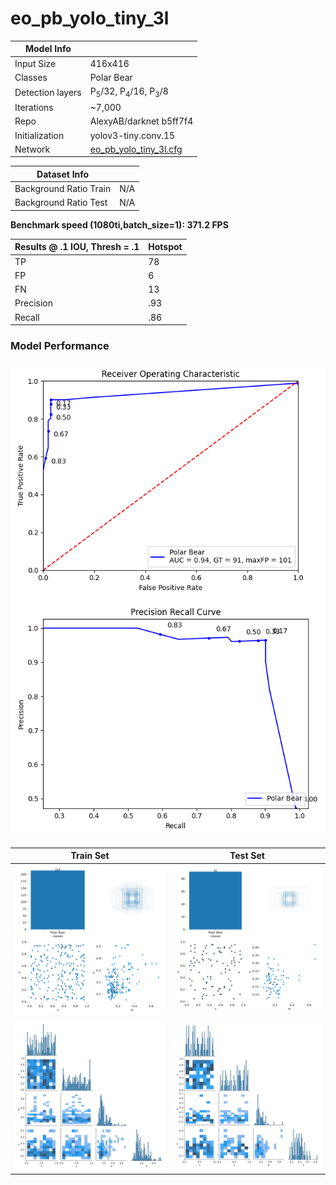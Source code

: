 # eo_pb_yolo_tiny_3l

| Model Info    |  |
| ------------- | ------------- |
| Input Size    | 416x416      |
| Classes       | Polar Bear    |
| Detection layers       | P<sub>5</sub>/32, P<sub>4</sub>/16, P<sub>3</sub>/8    |
| Iterations       | ~7,000  |
| Repo | AlexyAB/darknet b5ff7f4 |
| Initialization       | yolov3-tiny.conv.15  |
| Network       | [eo_pb_yolo_tiny_3l.cfg](model/eo_pb_yolo_tiny_3l.cfg)  |



| Dataset Info    |  |
| ------------- | ------------- |
| Background Ratio Train | N/A     |
| Background Ratio Test | N/A    |

**Benchmark speed (1080ti,batch_size=1): 371.2 FPS**


| Results @ .1 IOU, Thresh = .1    | Hotspot |
| ------------- | ------------- |
| TP | 78     |
| FP | 6     |
| FN | 13     |
| Precision | .93     |
| Recall | .86    |


### Model Performance
![alt text](figures/roc.png)
![alt text](figures/precision_recall.png)

Train Set          |  Test Set
:-------------------------:|:-------------------------:
![alt text](figures/dataset_stats/train_labels.jpg)  |  ![alt text](figures/dataset_stats/test_labels.jpg)
![alt text](figures/dataset_stats/train_labels_correlogram.jpg)   |   ![alt text](figures/dataset_stats/test_labels_correlogram.jpg)

